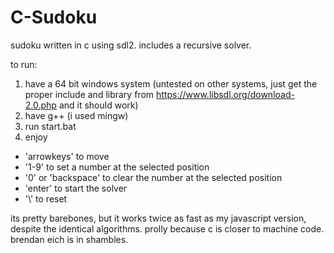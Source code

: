 # C-Sudoku
sudoku written in c using sdl2. includes a recursive solver.

to run:
  1) have a 64 bit windows system (untested on other systems, just get the proper include and library 
     from https://www.libsdl.org/download-2.0.php and it should work)
  2) have g++ (i used mingw)
  3) run start.bat
  4) enjoy

- 'arrowkeys' to move
- '1-9' to set a number at the selected position
- '0' or 'backspace' to clear the number at the selected position
- 'enter' to start the solver
- '\\' to reset

its pretty barebones, but it works twice as fast as my javascript version, despite the identical algorithms. 
prolly because c is closer to machine code. brendan eich is in shambles.
